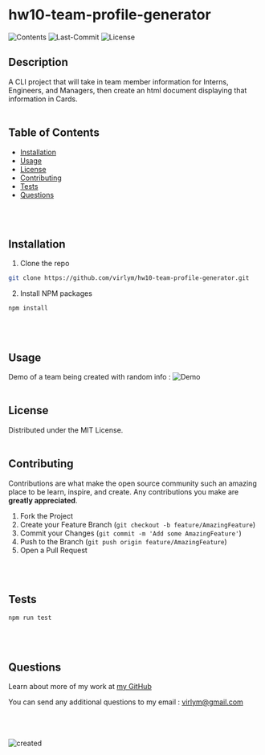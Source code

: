 # **hw10-team-profile-generator**
  ![Contents](https://img.shields.io/github/languages/top/virlym/hw10-team-profile-generator)
  ![Last-Commit](https://img.shields.io/github/last-commit/virlym/hw10-team-profile-generator)
  ![License](https://img.shields.io/github/license/virlym/hw10-team-profile-generator)
  ## **Description**
  
  A CLI project that will take in team member information for Interns, Engineers, and Managers, then create an html document displaying that information in Cards.
  <br><br>
  
  ## **Table of Contents**
  
  * [Installation](#Installation)
  * [Usage](#Usage)
  * [License](#License)
  * [Contributing](#Contributing)
  * [Tests](#Tests)
  * [Questions](#Questions)
  
  <br><br>
  
  ## **Installation**
  
  1. Clone the repo
  ```sh
  git clone https://github.com/virlym/hw10-team-profile-generator.git
  ``` 
  2. Install NPM packages
  ```sh
  npm install
  ```
  <br><br>
  
  ## **Usage**
  Demo of a team being created with random info :
  ![Demo](./assets/croppedTeamProfile.gif)
  <br><br>
  
  ## **License**
  
  Distributed under the MIT License.
  <br><br>
  
  ## **Contributing**
  Contributions are what make the open source community such an amazing place to be learn, inspire, and create. Any contributions you make are **greatly appreciated**.
  
  1. Fork the Project
  2. Create your Feature Branch (`git checkout -b feature/AmazingFeature`)
  3. Commit your Changes (`git commit -m 'Add some AmazingFeature'`)
  4. Push to the Branch (`git push origin feature/AmazingFeature`)
  5. Open a Pull Request
  
  <br><br>
  
  ## **Tests**
  ```sh
  npm run test
  ```
  <br><br>
  
  ## **Questions**
  Learn about more of my work at [my GitHub](https://github.com/virlym)
  
  You can send any additional questions to my email : virlym@gmail.com
  <br><br><br><br>
  
  ![created](https://img.shields.io/badge/Helped%20by-Virlym-blue)
